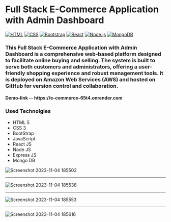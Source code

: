 # Full Stack E-Commerce Application with Admin Dashboard

[![HTML](https://img.shields.io/badge/HTML-5-orange)](https://developer.mozilla.org/en-US/docs/Web/HTML)
[![CSS](https://img.shields.io/badge/CSS-3-blue)](https://developer.mozilla.org/en-US/docs/Web/CSS)
[![Bootstrap](https://img.shields.io/badge/Bootstrap-v5.5.0-purple)](https://getbootstrap.com/)
[![React](https://img.shields.io/badge/React-v17.0.2-blue)](https://reactjs.org/) 
[![Node.js](https://img.shields.io/badge/Node.js-v14.17.0-green)](https://nodejs.org/)
[![MongoDB](https://img.shields.io/badge/MongoDB-v4.4.6-brightgreen)](https://www.mongodb.com/)


<h3>
  This Full Stack E-Commerce Application with Admin Dashboard is a comprehensive web-based platform designed to facilitate online buying and selling.
  The system is built to serve both customers and administrators, offering a user-friendly shopping experience and robust management tools.
  It is deployed on Amazon Web Services (AWS) and hosted on GitHub for version control and collaboration.
</h3>



<h4>Demo-link -- https://e-commerce-65t4.onrender.com</h4>


<h3>Used Technolgies</h3>
<ul>
  <li>HTML 5</li>
<li>CSS 3</li>
<li>BootStrap</li>
<li>JavaScript</li>
<li>React JS</li>
<li>Node JS</li>
<li>Express JS</li>
<li>Mongo DB</li>
</ul>

![Screenshot 2023-11-04 185502](https://github.com/GowthamaViknesh/E-Commerce/assets/133188448/19fa412a-d140-48ae-bbdf-f8a5a06fd81d)

<hr/>


![Screenshot 2023-11-04 185538](https://github.com/GowthamaViknesh/E-Commerce/assets/133188448/a544b698-fdc2-468f-ba68-5bb9e562dbcf)

<hr/>


![Screenshot 2023-11-04 185553](https://github.com/GowthamaViknesh/E-Commerce/assets/133188448/b86b8be4-ca31-4211-b787-8f7d22a3f07a)

<hr/>


![Screenshot 2023-11-04 185616](https://github.com/GowthamaViknesh/E-Commerce/assets/133188448/0634f928-f152-43ca-a520-49a0ede9b331)
